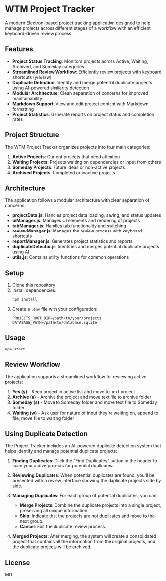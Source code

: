 # WTM Project Tracker

A modern Electron-based project tracking application designed to help manage projects across different stages of a workflow with an efficient keyboard-driven review process.

## Features

- **Project Status Tracking**: Monitors projects across Active, Waiting, Archived, and Someday categories
- **Streamlined Review Workflow**: Efficiently review projects with keyboard shortcuts (y/a/s/w)
- **Duplicate Detection**: Identify and merge potential duplicate projects using AI-powered similarity detection
- **Modular Architecture**: Clean separation of concerns for improved maintainability
- **Markdown Support**: View and edit project content with Markdown formatting
- **Project Statistics**: Generate reports on project status and completion rates

## Project Structure

The WTM Project Tracker organizes projects into four main categories:

1. **Active Projects**: Current projects that need attention
2. **Waiting Projects**: Projects waiting on dependencies or input from others
3. **Someday Projects**: Future ideas or non-active projects
4. **Archived Projects**: Completed or inactive projects

## Architecture

The application follows a modular architecture with clear separation of concerns:

- **projectData.js**: Handles project data loading, saving, and status updates
- **uiManager.js**: Manages UI elements and rendering of projects
- **tabManager.js**: Handles tab functionality and switching
- **reviewManager.js**: Manages the review process with keyboard shortcuts
- **reportManager.js**: Generates project statistics and reports
- **duplicateDetector.js**: Identifies and merges potential duplicate projects using AI
- **utils.js**: Contains utility functions for common operations

## Setup

1. Clone this repository
2. Install dependencies:
   ```bash
   npm install
   ```
3. Create a `.env` file with your configuration:
   ```
   PROJECTS_ROOT_DIR=/path/to/your/projects
   DATABASE_PATH=/path/to/database.sqlite
   ```

## Usage

```bash
npm start
```

## Review Workflow

The application supports a streamlined workflow for reviewing active projects:

1. **Yes (y)** - Keep project in active list and move to next project
2. **Archive (a)** - Archive the project and move text file to archive folder
3. **Someday (s)** - Move to Someday folder and move text file to Someday folder
4. **Waiting (w)** - Ask user for nature of input they're waiting on, append to file, move file to waiting folder

## Using Duplicate Detection

The Project Tracker includes an AI-powered duplicate detection system that helps identify and manage potential duplicate projects:

1. **Finding Duplicates**: Click the "Find Duplicates" button in the header to scan your active projects for potential duplicates.

2. **Reviewing Duplicates**: When potential duplicates are found, you'll be presented with a review interface showing the duplicate projects side by side.

3. **Managing Duplicates**: For each group of potential duplicates, you can:
   - **Merge Projects**: Combine the duplicate projects into a single project, preserving all unique information.
   - **Skip**: Indicate that the projects are not duplicates and move to the next group.
   - **Cancel**: Exit the duplicate review process.

4. **Merged Projects**: After merging, the system will create a consolidated project that contains all the information from the original projects, and the duplicate projects will be archived.

## License

MIT

